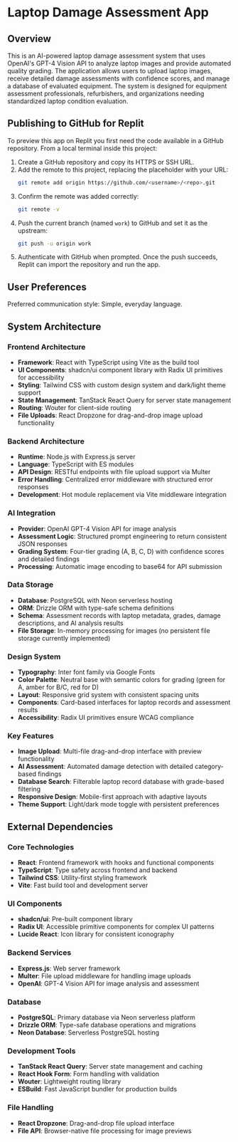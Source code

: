 # Laptop Damage Assessment App

## Overview

This is an AI-powered laptop damage assessment system that uses OpenAI's GPT-4 Vision API to analyze laptop images and provide automated quality grading. The application allows users to upload laptop images, receive detailed damage assessments with confidence scores, and manage a database of evaluated equipment. The system is designed for equipment assessment professionals, refurbishers, and organizations needing standardized laptop condition evaluation.

## Publishing to GitHub for Replit

To preview this app on Replit you first need the code available in a GitHub repository. From a local terminal inside this project:

1. Create a GitHub repository and copy its HTTPS or SSH URL.
2. Add the remote to this project, replacing the placeholder with your URL:
   ```bash
   git remote add origin https://github.com/<username>/<repo>.git
   ```
3. Confirm the remote was added correctly:
   ```bash
   git remote -v
   ```
4. Push the current branch (named `work`) to GitHub and set it as the upstream:
   ```bash
   git push -u origin work
   ```
5. Authenticate with GitHub when prompted. Once the push succeeds, Replit can import the repository and run the app.

## User Preferences

Preferred communication style: Simple, everyday language.

## System Architecture

### Frontend Architecture
- **Framework**: React with TypeScript using Vite as the build tool
- **UI Components**: shadcn/ui component library with Radix UI primitives for accessibility
- **Styling**: Tailwind CSS with custom design system and dark/light theme support
- **State Management**: TanStack React Query for server state management
- **Routing**: Wouter for client-side routing
- **File Uploads**: React Dropzone for drag-and-drop image upload functionality

### Backend Architecture
- **Runtime**: Node.js with Express.js server
- **Language**: TypeScript with ES modules
- **API Design**: RESTful endpoints with file upload support via Multer
- **Error Handling**: Centralized error middleware with structured error responses
- **Development**: Hot module replacement via Vite middleware integration

### AI Integration
- **Provider**: OpenAI GPT-4 Vision API for image analysis
- **Assessment Logic**: Structured prompt engineering to return consistent JSON responses
- **Grading System**: Four-tier grading (A, B, C, D) with confidence scores and detailed findings
- **Processing**: Automatic image encoding to base64 for API submission

### Data Storage
- **Database**: PostgreSQL with Neon serverless hosting
- **ORM**: Drizzle ORM with type-safe schema definitions
- **Schema**: Assessment records with laptop metadata, grades, damage descriptions, and AI analysis results
- **File Storage**: In-memory processing for images (no persistent file storage currently implemented)

### Design System
- **Typography**: Inter font family via Google Fonts
- **Color Palette**: Neutral base with semantic colors for grading (green for A, amber for B/C, red for D)
- **Layout**: Responsive grid system with consistent spacing units
- **Components**: Card-based interfaces for laptop records and assessment results
- **Accessibility**: Radix UI primitives ensure WCAG compliance

### Key Features
- **Image Upload**: Multi-file drag-and-drop interface with preview functionality
- **AI Assessment**: Automated damage detection with detailed category-based findings
- **Database Search**: Filterable laptop record database with grade-based filtering
- **Responsive Design**: Mobile-first approach with adaptive layouts
- **Theme Support**: Light/dark mode toggle with persistent preferences

## External Dependencies

### Core Technologies
- **React**: Frontend framework with hooks and functional components
- **TypeScript**: Type safety across frontend and backend
- **Tailwind CSS**: Utility-first styling framework
- **Vite**: Fast build tool and development server

### UI Components
- **shadcn/ui**: Pre-built component library
- **Radix UI**: Accessible primitive components for complex UI patterns
- **Lucide React**: Icon library for consistent iconography

### Backend Services
- **Express.js**: Web server framework
- **Multer**: File upload middleware for handling image uploads
- **OpenAI**: GPT-4 Vision API for image analysis and assessment

### Database
- **PostgreSQL**: Primary database via Neon serverless platform
- **Drizzle ORM**: Type-safe database operations and migrations
- **Neon Database**: Serverless PostgreSQL hosting

### Development Tools
- **TanStack React Query**: Server state management and caching
- **React Hook Form**: Form handling with validation
- **Wouter**: Lightweight routing library
- **ESBuild**: Fast JavaScript bundler for production builds

### File Handling
- **React Dropzone**: Drag-and-drop file upload interface
- **File API**: Browser-native file processing for image previews
